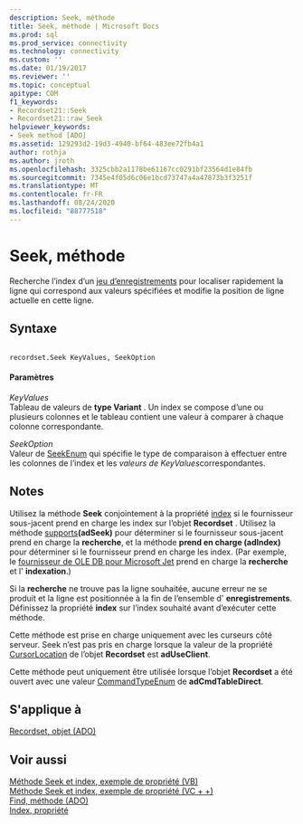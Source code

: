 ```yaml
---
description: Seek, méthode
title: Seek, méthode | Microsoft Docs
ms.prod: sql
ms.prod_service: connectivity
ms.technology: connectivity
ms.custom: ''
ms.date: 01/19/2017
ms.reviewer: ''
ms.topic: conceptual
apitype: COM
f1_keywords:
- Recordset21::Seek
- Recordset21::raw_Seek
helpviewer_keywords:
- Seek method [ADO]
ms.assetid: 129293d2-19d3-4940-bf64-483ee72fb4a1
author: rothja
ms.author: jroth
ms.openlocfilehash: 3325cbb2a1178be61167cc0291bf23564d1e84fb
ms.sourcegitcommit: 7345e4f05d6c06e1bcd73747a4a47873b3f3251f
ms.translationtype: MT
ms.contentlocale: fr-FR
ms.lasthandoff: 08/24/2020
ms.locfileid: "88777518"
---
```

# <a name="seek-method"></a>Seek, méthode
Recherche l’index d’un [jeu d’enregistrements](./recordset-object-ado.md) pour localiser rapidement la ligne qui correspond aux valeurs spécifiées et modifie la position de ligne actuelle en cette ligne.  
  
## <a name="syntax"></a>Syntaxe  
  
```  
  
recordset.Seek KeyValues, SeekOption  
```  
  
#### <a name="parameters"></a>Paramètres  
 *KeyValues*  
 Tableau de valeurs de **type Variant** . Un index se compose d’une ou plusieurs colonnes et le tableau contient une valeur à comparer à chaque colonne correspondante.  
  
 *SeekOption*  
 Valeur de [SeekEnum](./seekenum.md) qui spécifie le type de comparaison à effectuer entre les colonnes de l’index et les *valeurs de KeyValues*correspondantes.  
  
## <a name="remarks"></a>Notes  
 Utilisez la méthode **Seek** conjointement à la propriété [index](./index-property.md) si le fournisseur sous-jacent prend en charge les index sur l’objet **Recordset** . Utilisez la méthode [supports](./supports-method.md)**(adSeek)** pour déterminer si le fournisseur sous-jacent prend en charge la **recherche**, et la méthode **prend en charge (adIndex)** pour déterminer si le fournisseur prend en charge les index. (Par exemple, le [fournisseur de OLE DB pour Microsoft Jet](../../guide/appendixes/microsoft-ole-db-provider-for-microsoft-jet.md) prend en charge la **recherche** et l' **indexation**.)  
  
 Si la **recherche** ne trouve pas la ligne souhaitée, aucune erreur ne se produit et la ligne est positionnée à la fin de l’ensemble d' **enregistrements**. Définissez la propriété **index** sur l’index souhaité avant d’exécuter cette méthode.  
  
 Cette méthode est prise en charge uniquement avec les curseurs côté serveur. Seek n’est pas pris en charge lorsque la valeur de la propriété [CursorLocation](./cursorlocation-property-ado.md) de l’objet **Recordset** est **adUseClient**.  
  
 Cette méthode peut uniquement être utilisée lorsque l’objet **Recordset** a été ouvert avec une valeur [CommandTypeEnum](./commandtypeenum.md) de **adCmdTableDirect**.  
  
## <a name="applies-to"></a>S'applique à  
 [Recordset, objet (ADO)](./recordset-object-ado.md)  
  
## <a name="see-also"></a>Voir aussi  
 [Méthode Seek et index, exemple de propriété (VB)](./seek-method-and-index-property-example-vb.md)   
 [Méthode Seek et index, exemple de propriété (VC + +)](./seek-method-and-index-property-example-vc.md)   
 [Find, méthode (ADO)](./find-method-ado.md)   
 [Index, propriété](./index-property.md)